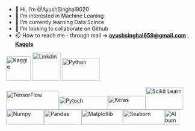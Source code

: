 - 👋 Hi, I’m @AyushSinghal9020
- 👀 I’m interested in Machine Leaning
- 🌱 I’m currently learning Data Scince
- 💞️ I’m looking to collaborate on Github
- 📫 How to reach me - through mail => **ayushsinghal659@gmail.com** , **[Kaggle](https://www.kaggle.com/ayushs9020)**

<a href="https://www.kaggle.com/ayushs9020">
<img src="https://i.ibb.co/BfxpHX7/Picture1.png" alt="Kaggle" width = 65></a>
<a href="https://www.linkedin.com/in/ayush-singhal-a0614a221">
<img src="https://static.vecteezy.com/system/resources/previews/017/339/624/original/linkedin-icon-free-png.png" alt="Linkdin" width = 75></a>
<img src="https://logos-world.net/wp-content/uploads/2021/10/Python-Logo.png" alt="Python" width="100" height="60"/> 

<img src="https://www.quintagroup.com/blog/blog-images/machine-learning-libraries/tensorflow.png/@@images/image.png" alt="TensorFlow" width="140" height="50"/><img src="https://upload.wikimedia.org/wikipedia/commons/9/96/Pytorch_logo.png" alt="Pytoch" width="130" height="35"/><img src="https://keras.io/img/logo.png" alt="Keras" width="100" height="37"/><img src="https://upload.wikimedia.org/wikipedia/commons/thumb/0/05/Scikit_learn_logo_small.svg/2560px-Scikit_learn_logo_small.svg.png" alt="Scikit Learn" width="100" height="60"/><img src="https://upload.wikimedia.org/wikipedia/commons/thumb/3/31/NumPy_logo_2020.svg/2560px-NumPy_logo_2020.svg.png" alt="Numpy" width="100" height="40"/><img src="https://upload.wikimedia.org/wikipedia/commons/thumb/e/ed/Pandas_logo.svg/2560px-Pandas_logo.svg.png" alt="Pandas" width="100" height="40"/><img src="https://matplotlib.org/3.1.1/_static/logo2_compressed.svg" alt="Matplotlib" width="110" height="40"/><img src="https://seaborn.pydata.org/_images/logo-wide-lightbg.svg" alt="Seaborn" width="110" height="40"/><img src="https://albumentations.ai/docs/images/logo.png" alt="Albumnetations" width="40" height="40"/>

<!---
AyushSinghal9020/AyushSinghal9020 is a ✨ special ✨ repository because its `README.md` (this file) appears on your GitHub profile.
You can click the Preview link to take a look at your changes.
--->
